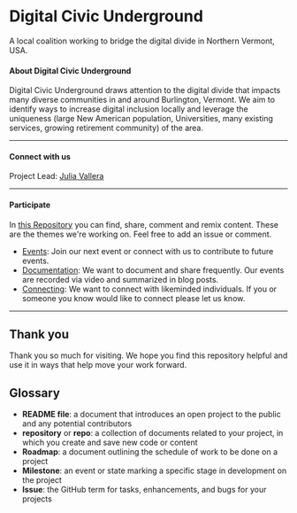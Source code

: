 # Digital Civic Underground
A local coalition working to bridge the digital divide in Northern Vermont, USA.

#### About Digital Civic Underground

Digital Civic Underground draws attention to the digital divide that impacts many diverse communities in and around Burlington, Vermont. 
We aim to identify ways to increase digital inclusion locally and leverage the uniqueness (large New American population, Universities, many existing services, growing retirement community) of the area. 

---

#### Connect with us 

Project Lead: [Julia Vallera](https://twitter.com/colorwheelz/)

---

#### Participate

In [this Repository](https://github.com/jvallera/DCU/) you can find, share, comment and remix content.</sub> These are the themes we're working on. Feel free to add an issue or comment.</sub>

* [Events](https://www.eventbrite.com/o/event-organized-by-julia-vallera-4477972915): Join our next event or connect with us to contribute to future events. 
* [Documentation](https://medium.com/tag/digital-civic-underground): We want to document and share frequently. Our events are recorded via video and summarized in blog posts. 
* [Connecting](): We want to connect with likeminded individuals. If you or someone you know would like to connect please let us know. 

---
## Thank you

Thank you so much for visiting. We hope you find this repository helpful and use it in ways that help move your work forward. 

## Glossary

* **README file**: a document that introduces an open project to the public and any potential contributors
* **repository** or **repo**: a collection of documents related to your project, in which you create and save new code or content
* **Roadmap**: a document outlining the schedule of work to be done on a project
* **Milestone**: an event or state marking a specific stage in development on the project
* **Issue**: the GitHub term for tasks, enhancements, and bugs for your projects



